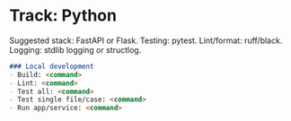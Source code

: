 # Track: Python

Suggested stack: FastAPI or Flask. Testing: pytest. Lint/format: ruff/black. Logging: stdlib logging or structlog.

```md path=null start=null
### Local development
- Build: <command>
- Lint: <command>
- Test all: <command>
- Test single file/case: <command>
- Run app/service: <command>
```
